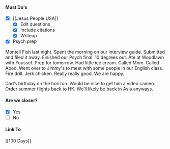 #### Must Do's
- [x] [[Jesus People USA]]
	 - [x] Edit questions
	- [x] Include citations
	- [x] Writeup 
- [x] Psych prep

Montell Fish last night. Spent the morning on our interview guide. Submitted and filed it away. Finished our Psych final. 10 degrees out. Ate at Woodlawn with Youssef. Prep for tomorrow. Had little ice cream. Called Mom. Called Aboo. Went over to Jimmy's to meet with some people in our English class. Fire drill. Jerk chicken. Really really good. We are happy. 

Dad’s birthday on the horizon. Would be nice to get him a video cameo.
Order summer flights back to HK. We’ll likely be back in Asia anyways.
#### Are we closer?
- [x] Yes
- [ ] No
#### Link To
[[100 Days]]
